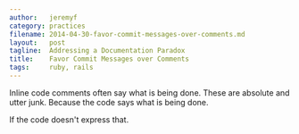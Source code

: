 ```yaml
---
author:   jeremyf
category: practices
filename: 2014-04-30-favor-commit-messages-over-comments.md
layout:   post
tagline:  Addressing a Documentation Paradox
title:    Favor Commit Messages over Comments
tags:     ruby, rails
---
```


Inline code comments often say what is being done.
These are absolute and utter junk.
Because the code says what is being done.

If the code doesn't express that.